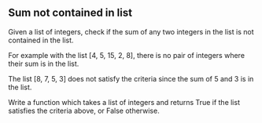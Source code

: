 ## Sum not contained in list

Given a list of integers, check if the sum of any two integers in the list is not contained in the list.

For example with the list [4, 5, 15, 2, 8], there is no pair of integers where their sum is in the list.

The list [8, 7, 5, 3] does not satisfy the criteria since the sum of 5 and 3 is in the list.

Write a function which takes a list of integers and returns True if the list satisfies the criteria above,
or False otherwise.
